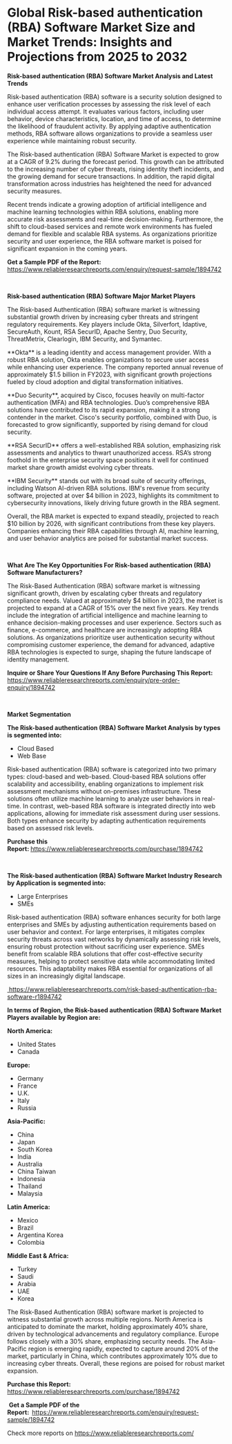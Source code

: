 <p><h1>Global Risk-based authentication (RBA) Software Market Size and Market Trends: Insights and Projections from 2025 to 2032</h1></p><p><strong>Risk-based authentication (RBA) Software Market Analysis and Latest Trends</strong></p>
<p><p>Risk-based authentication (RBA) software is a security solution designed to enhance user verification processes by assessing the risk level of each individual access attempt. It evaluates various factors, including user behavior, device characteristics, location, and time of access, to determine the likelihood of fraudulent activity. By applying adaptive authentication methods, RBA software allows organizations to provide a seamless user experience while maintaining robust security.</p><p>The Risk-based authentication (RBA) Software Market is expected to grow at a CAGR of 9.2% during the forecast period. This growth can be attributed to the increasing number of cyber threats, rising identity theft incidents, and the growing demand for secure transactions. In addition, the rapid digital transformation across industries has heightened the need for advanced security measures.</p><p>Recent trends indicate a growing adoption of artificial intelligence and machine learning technologies within RBA solutions, enabling more accurate risk assessments and real-time decision-making. Furthermore, the shift to cloud-based services and remote work environments has fueled demand for flexible and scalable RBA systems. As organizations prioritize security and user experience, the RBA software market is poised for significant expansion in the coming years.</p></p>
<p><strong>Get a Sample PDF of the Report:&nbsp;</strong> <a href="https://www.reliableresearchreports.com/enquiry/request-sample/1894742?utm_campaign=3210&utm_medium=2&utm_source=Github&utm_content=ia&utm_term=28032025&utm_id=risk-based-authentication-rba-software">https://www.reliableresearchreports.com/enquiry/request-sample/1894742</a></p>
<p>&nbsp;</p>
<p><strong>Risk-based authentication (RBA) Software Major Market Players</strong></p>
<p><p>The Risk-based Authentication (RBA) software market is witnessing substantial growth driven by increasing cyber threats and stringent regulatory requirements. Key players include Okta, Silverfort, Idaptive, SecureAuth, Kount, RSA SecurID, Apache Sentry, Duo Security, ThreatMetrix, Clearlogin, IBM Security, and Symantec. </p><p>**Okta** is a leading identity and access management provider. With a robust RBA solution, Okta enables organizations to secure user access while enhancing user experience. The company reported annual revenue of approximately $1.5 billion in FY2023, with significant growth projections fueled by cloud adoption and digital transformation initiatives.</p><p>**Duo Security**, acquired by Cisco, focuses heavily on multi-factor authentication (MFA) and RBA technologies. Duo’s comprehensive RBA solutions have contributed to its rapid expansion, making it a strong contender in the market. Cisco's security portfolio, combined with Duo, is forecasted to grow significantly, supported by rising demand for cloud security.</p><p>**RSA SecurID** offers a well-established RBA solution, emphasizing risk assessments and analytics to thwart unauthorized access. RSA’s strong foothold in the enterprise security space positions it well for continued market share growth amidst evolving cyber threats.</p><p>**IBM Security** stands out with its broad suite of security offerings, including Watson AI-driven RBA solutions. IBM's revenue from security software, projected at over $4 billion in 2023, highlights its commitment to cybersecurity innovations, likely driving future growth in the RBA segment.</p><p>Overall, the RBA market is expected to expand steadily, projected to reach $10 billion by 2026, with significant contributions from these key players. Companies enhancing their RBA capabilities through AI, machine learning, and user behavior analytics are poised for substantial market success.</p></p>
<p>&nbsp;</p>
<p><strong>What Are The Key Opportunities For Risk-based authentication (RBA) Software Manufacturers?</strong></p>
<p><p>The Risk-Based Authentication (RBA) software market is witnessing significant growth, driven by escalating cyber threats and regulatory compliance needs. Valued at approximately $4 billion in 2023, the market is projected to expand at a CAGR of 15% over the next five years. Key trends include the integration of artificial intelligence and machine learning to enhance decision-making processes and user experience. Sectors such as finance, e-commerce, and healthcare are increasingly adopting RBA solutions. As organizations prioritize user authentication security without compromising customer experience, the demand for advanced, adaptive RBA technologies is expected to surge, shaping the future landscape of identity management.</p></p>
<p><strong>Inquire or Share Your Questions If Any Before Purchasing This Report:</strong> <a href="https://www.reliableresearchreports.com/enquiry/pre-order-enquiry/1894742?utm_campaign=3210&utm_medium=2&utm_source=Github&utm_content=ia&utm_term=28032025&utm_id=risk-based-authentication-rba-software">https://www.reliableresearchreports.com/enquiry/pre-order-enquiry/1894742</a></p>
<p>&nbsp;</p>
<p><strong>Market Segmentation</strong></p>
<p><strong>The Risk-based authentication (RBA) Software Market Analysis by types is segmented into:</strong></p>
<p><ul><li>Cloud Based</li><li>Web Base</li></ul></p>
<p><p>Risk-based authentication (RBA) software is categorized into two primary types: cloud-based and web-based. Cloud-based RBA solutions offer scalability and accessibility, enabling organizations to implement risk assessment mechanisms without on-premises infrastructure. These solutions often utilize machine learning to analyze user behaviors in real-time. In contrast, web-based RBA software is integrated directly into web applications, allowing for immediate risk assessment during user sessions. Both types enhance security by adapting authentication requirements based on assessed risk levels.</p></p>
<p><strong>Purchase this Report:&nbsp;</strong><a href="https://www.reliableresearchreports.com/purchase/1894742?utm_campaign=3210&utm_medium=2&utm_source=Github&utm_content=ia&utm_term=28032025&utm_id=risk-based-authentication-rba-software">https://www.reliableresearchreports.com/purchase/1894742</a></p>
<p>&nbsp;</p>
<p><strong>The Risk-based authentication (RBA) Software Market Industry Research by Application is segmented into:</strong></p>
<p><ul><li>Large Enterprises</li><li>SMEs</li></ul></p>
<p><p>Risk-based authentication (RBA) software enhances security for both large enterprises and SMEs by adjusting authentication requirements based on user behavior and context. For large enterprises, it mitigates complex security threats across vast networks by dynamically assessing risk levels, ensuring robust protection without sacrificing user experience. SMEs benefit from scalable RBA solutions that offer cost-effective security measures, helping to protect sensitive data while accommodating limited resources. This adaptability makes RBA essential for organizations of all sizes in an increasingly digital landscape.</p></p>
<p><a href="https://www.reliableresearchreports.com/risk-based-authentication-rba-software-r1894742?utm_campaign=3210&utm_medium=2&utm_source=Github&utm_content=ia&utm_term=28032025&utm_id=risk-based-authentication-rba-software">&nbsp;https://www.reliableresearchreports.com/risk-based-authentication-rba-software-r1894742</a></p>
<p><strong>In terms of Region, the Risk-based authentication (RBA) Software Market Players available by Region are:</strong></p>
<p>
    <p> <strong> North America: </strong>
        <ul>
            <li>United States</li>
            <li>Canada</li>
        </ul>
        </p> 
    <p> <strong> Europe: </strong>
        <ul>
            <li>Germany</li>
            <li>France</li>
            <li>U.K.</li>
            <li>Italy</li>
            <li>Russia</li>
        </ul>
        </p> 
    <p> <strong> Asia-Pacific: </strong>
        <ul>
            <li>China</li>
            <li>Japan</li>
            <li>South Korea</li>
            <li>India</li>
            <li>Australia</li>
            <li>China Taiwan</li>
            <li>Indonesia</li>
            <li>Thailand</li>
            <li>Malaysia</li>
        </ul>
        </p> 
    <p> <strong> Latin America: </strong>
        <ul>
            <li>Mexico</li>
            <li>Brazil</li>
            <li>Argentina Korea</li>
            <li>Colombia</li>
        </ul>
        </p> 
    <p> <strong> Middle East & Africa: </strong>
        <ul>
            <li>Turkey</li>
            <li>Saudi</li>
            <li>Arabia</li>
            <li>UAE</li>
            <li>Korea</li>
        </ul>
    </p>
    </p>
<p><p>The Risk-Based Authentication (RBA) software market is projected to witness substantial growth across multiple regions. North America is anticipated to dominate the market, holding approximately 40% share, driven by technological advancements and regulatory compliance. Europe follows closely with a 30% share, emphasizing security needs. The Asia-Pacific region is emerging rapidly, expected to capture around 20% of the market, particularly in China, which contributes approximately 10% due to increasing cyber threats. Overall, these regions are poised for robust market expansion.</p></p>
<p><strong>Purchase this Report: </strong><a href="https://www.reliableresearchreports.com/purchase/1894742?utm_campaign=3210&utm_medium=2&utm_source=Github&utm_content=ia&utm_term=28032025&utm_id=risk-based-authentication-rba-software">https://www.reliableresearchreports.com/purchase/1894742</a></p>
<p>&nbsp;<strong>Get a Sample PDF of the Report:&nbsp;&nbsp;</strong><a href="https://www.reliableresearchreports.com/enquiry/request-sample/1894742?utm_campaign=3210&utm_medium=2&utm_source=Github&utm_content=ia&utm_term=28032025&utm_id=risk-based-authentication-rba-software">https://www.reliableresearchreports.com/enquiry/request-sample/1894742</a></p>
<p><strong></strong></p>
<p>Check more reports on <a href="https://www.reliableresearchreports.com/?utm_campaign=3210&utm_medium=2&utm_source=Github&utm_content=ia&utm_term=28032025&utm_id=risk-based-authentication-rba-software">https://www.reliableresearchreports.com/</a></p>